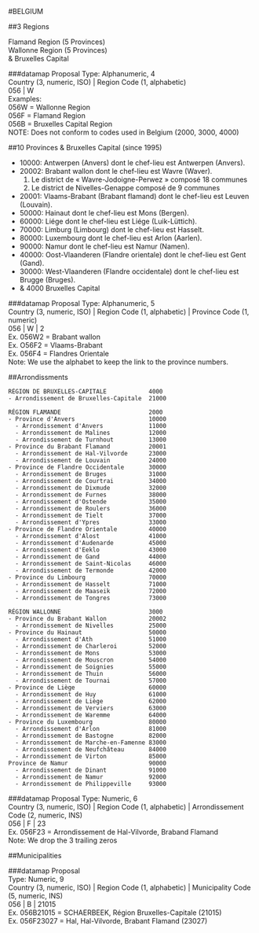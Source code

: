 #BELGIUM

##3 Regions

Flamand Region (5 Provinces)   
Wallonne Region (5 Provinces)    
& Bruxelles Capital   

###datamap Proposal
Type: Alphanumeric, 4    
Country (3, numeric, ISO) | Region Code (1, alphabetic)    
056 | W    
Examples:    
056W = Wallonne Region   
056F = Flamand Region    
056B = Bruxelles Capital Region    
NOTE: Does not conform to codes used in Belgium (2000, 3000, 4000)     



##10 Provinces & Bruxelles Capital (since 1995)

- 10000: Antwerpen (Anvers) dont le chef-lieu est Antwerpen (Anvers).    
- 20002: Brabant wallon dont le chef-lieu est Wavre (Waver).    
    1. Le district de « Wavre-Jodoigne-Perwez » composé 18 communes    
    2. Le district de Nivelles-Genappe composé de 9 communes    
- 20001: Vlaams-Brabant (Brabant flamand) dont le chef-lieu est Leuven (Louvain).     
- 50000: Hainaut dont le chef-lieu est Mons (Bergen).    
- 60000: Liége dont le chef-lieu est Liége (Luik-Lüttich).    
- 70000: Limburg (Limbourg) dont le chef-lieu est Hasselt.    
- 80000: Luxembourg dont le chef-lieu est Arlon (Aarlen).    
- 90000: Namur dont le chef-lieu est Namur (Namen).    
- 40000: Oost-Vlaanderen (Flandre orientale) dont le chef-lieu est Gent (Gand).
- 30000: West-Vlaanderen (Flandre occidentale) dont le chef-lieu est Brugge (Bruges).   
- & 4000 Bruxelles Capital   

###datamap Proposal
Type: Alphanumeric, 5    
Country (3, numeric, ISO) | Region Code (1, alphabetic) | Province Code (1, numeric)    
056 | W | 2   
Ex. 056W2 = Brabant wallon    
Ex. O56F2 = Vlaams-Brabant   
Ex. 056F4 = Flandres Orientale   
Note: We use the alphabet to keep the link to the province numbers.    


##Arrondissments

```
RÉGION DE BRUXELLES-CAPITALE			4000
- Arrondissement de Bruxelles-Capitale	21000

RÉGION FLAMANDE							2000
- Province d'Anvers						10000
  - Arrondissement d'Anvers				11000
  - Arrondissement de Malines			12000
  - Arrondissement de Turnhout			13000
- Province du Brabant Flamand			20001
  - Arrondissement de Hal-Vilvorde		23000
  - Arrondissement de Louvain			24000
- Province de Flandre Occidentale		30000
  - Arrondissement de Bruges			31000
  - Arrondissement de Courtrai			34000
  - Arrondissement de Dixmude			32000
  - Arrondissement de Furnes			38000
  - Arrondissement d'Ostende			35000
  - Arrondissement de Roulers			36000
  - Arrondissement de Tielt				37000
  - Arrondissement d'Ypres				33000
- Province de Flandre Orientale			40000
  - Arrondissement d'Alost				41000
  - Arrondissement d'Audenarde			45000
  - Arrondissement d'Eeklo				43000
  - Arrondissement de Gand				44000
  - Arrondissement de Saint-Nicolas		46000
  - Arrondissement de Termonde			42000
- Province du Limbourg					70000
  - Arrondissement de Hasselt			71000
  - Arrondissement de Maaseik			72000
  - Arrondissement de Tongres			73000

RÉGION WALLONNE							3000
- Province du Brabant Wallon			20002
  - Arrondissement de Nivelles			25000
- Province du Hainaut					50000
  - Arrondissement d'Ath				51000
  - Arrondissement de Charleroi			52000
  - Arrondissement de Mons				53000
  - Arrondissement de Mouscron			54000
  - Arrondissement de Soignies			55000
  - Arrondissement de Thuin				56000
  - Arrondissement de Tournai			57000
- Province de Liège						60000
  - Arrondissement de Huy				61000
  - Arrondissement de Liège	            62000
  - Arrondissement de Verviers			63000
  - Arrondissement de Waremme			64000
- Province du Luxembourg				80000
  - Arrondissement d'Arlon				81000
  - Arrondissement de Bastogne			82000
  - Arrondissement de Marche-en-Famenne	83000
  - Arrondissement de Neufchâteau		84000
  - Arrondissement de Virton			85000
Province de Namur						90000
  - Arrondissement de Dinant			91000
  - Arrondissement de Namur				92000
  - Arrondissement de Philippeville		93000

```

###datamap Proposal
Type: Numeric, 6      
Country (3, numeric, ISO) | Region Code (1, alphabetic) | Arrondissement Code (2, numeric, INS)     
056 | F | 23     
Ex. 056F23 = Arrondissement de Hal-Vilvorde, Braband Flamand    
Note: We drop the 3 trailing zeros    


##Municipalities

###datamap Proposal     
Type: Numeric, 9    
Country (3, numeric, ISO) | Region Code (1, alphabetic) | Municipality Code (5, numeric, INS)    
056 | B | 21015    
Ex. 056B21015 = SCHAERBEEK, Région Bruxelles-Capitale (21015)    
Ex. 056F23027 = Hal, Hal-Vilvorde, Brabant Flamand (23027)    



